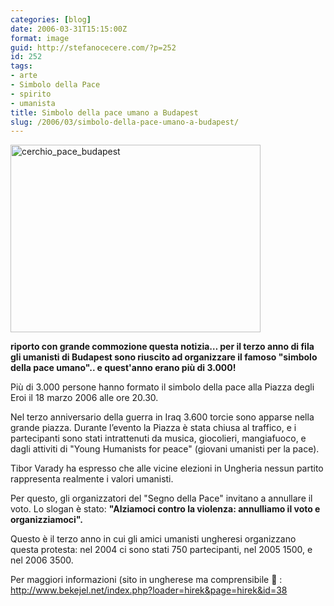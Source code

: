 ```yaml
---
categories: [blog]
date: 2006-03-31T15:15:00Z
format: image
guid: http://stefanocecere.com/?p=252
id: 252
tags:
- arte
- Simbolo della Pace
- spirito
- umanista
title: Simbolo della pace umano a Budapest
slug: /2006/03/simbolo-della-pace-umano-a-budapest/
---
```


<img src="http://stefanocecere.com/wp-content/uploads/sites/3/2006/03/cerchio_pace_budapest.jpg" alt="cerchio_pace_budapest" width="400" height="300" class="alignnone size-full wp-image-5482" srcset="http://stefanocecere.com/wp-content/uploads/sites/3/2006/03/cerchio_pace_budapest.jpg 400w, http://stefanocecere.com/wp-content/uploads/sites/3/2006/03/cerchio_pace_budapest-300x225.jpg 300w" sizes="(max-width: 400px) 100vw, 400px" />

**riporto con grande commozione questa notizia… per il terzo anno di fila gli umanisti di Budapest sono riuscito ad organizzare il famoso "simbolo della pace umano".. e quest'anno erano più di 3.000!**

Più di 3.000 persone hanno formato il simbolo della pace alla Piazza degli Eroi il 18 marzo 2006 alle ore 20.30.
  
Nel terzo anniversario della guerra in Iraq 3.600 torcie sono apparse nella grande piazza. Durante l’evento la Piazza è stata chiusa al traffico, e i partecipanti sono stati intrattenuti da musica, giocolieri, mangiafuoco, e dagli attiviti di "Young Humanists for peace" (giovani umanisti per la pace).
  
Tibor Varady ha espresso che alle vicine elezioni in Ungheria nessun partito rappresenta realmente i valori umanisti.
  
Per questo, gli organizzatori del "Segno della Pace" invitano a annullare il voto. Lo slogan è stato: **"Alziamoci contro la violenza: annulliamo il voto e organizziamoci".**
  
Questo è il terzo anno in cui gli amici umanisti ungheresi organizzano questa protesta: nel 2004 ci sono stati 750 partecipanti, nel 2005 1500, e nel 2006 3500.
  
Per maggiori informazioni (sito in ungherese ma comprensibile 🙂 : <http://www.bekejel.net/index.php?loader=hirek&page=hirek&id=38>